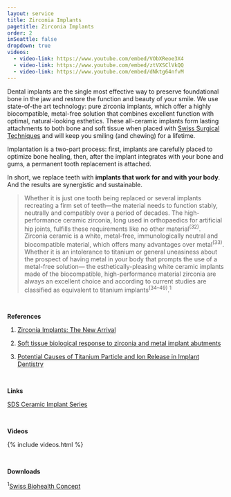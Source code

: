 ```yaml
---
layout: service
title: Zirconia Implants
pagetitle: Zirconia Implants
order: 2
inSeattle: false
dropdown: true
videos:
  - video-link: https://www.youtube.com/embed/VObXReoe3X4
  - video-link: https://www.youtube.com/embed/ztVXSClVkQQ
  - video-link: https://www.youtube.com/embed/dNktg64nfvM
---
```

Dental implants are the single most effective way to preserve foundational bone in the jaw and restore the function and beauty of your smile. We use state-of-the art technology: pure zirconia implants, which offer a highly biocompatible, metal-free solution that combines excellent function with optimal, natural-looking esthetics. These all-ceramic implants form lasting attachments to both bone and soft tissue when placed with [Swiss Surgical Techniques](../swiss-surgical-technique) and will keep you smiling (and chewing) for a lifetime. 

Implantation is a two-part process: first, implants are carefully placed to optimize bone healing, then, after the implant integrates with your bone and gums, a permanent tooth replacement is attached.   

In short, we replace teeth with __implants that work for and with your body__. And the results are synergistic and sustainable. 


<blockquote class="p-3 service-blockquote">Whether it is just one tooth being replaced or several implants recreating a firm set of teeth—the material needs to function stably, neutrally and compatibly over a period of decades. The high-performance ceramic zirconia, long used in orthopaedics for artificial hip joints, fulfills these requirements like no other material<sup>(32)</sup>. Zirconia ceramic is a white, metal-free, immunologically neutral and biocompatible material, which offers many advantages over metal<sup>(33)</sup>. Whether it is an intolerance to titanium or general uneasiness about the prospect of having metal in your body that prompts the use of a metal-free solution— the esthetically-pleasing white ceramic implants made of the biocompatible, high-performance material zirconia are always an excellent choice and according to current studies are classified as equivalent to titanium implants<sup>(34–49)</sup>.<sup>1</sup></blockquote>

<br>

__References__

1. [Zirconia Implants: The New Arrival](https://drive.google.com/file/d/1jjaqKa8O2HNbQOYS68TuYqYgwzX8quG_/view?usp=sharing)

2. [Soft tissue biological response to zirconia and metal implant abutments](https://pubmed.ncbi.nlm.nih.gov/25290282/) 

3. [Potential Causes of Titanium Particle and Ion Release in Implant Dentistry](https://drive.google.com/file/d/1eIJMmLqfm8isJCOHMQE8k3pKtZogHpp0/view?usp=sharing)


<br>

__Links__

[SDS Ceramic Implant Series](https://www.swissdentalsolutions.com/en/dentists)

<br>

__Videos__

{% include videos.html %}

<br>

__Downloads__

<sup>1</sup>[Swiss Biohealth Concept](https://www.swissdentalsolutions.com/dokumente/2020_Swiss-Biohealth-Concept-letter-us-web.pdf)